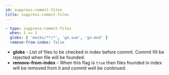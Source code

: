 ```yaml
---
id: suppress-commit-files
title: suppress-commit-files
---
```


<!-- TODO: Add correct description -->

``` yaml
- type: suppress-commit-files
  when: 1 == 1
  globs: [ 'mocks/**/*', 'go.sum', 'go.mod' ]
  remove-from-index: false
```

- **globs** - List of files to be checked in index before commit. Commit fill be rejected when file will be founded.
- **remove-from-index** - When this flag is `true` then files founded in index will be removed from it and commit well be continued.
